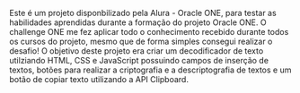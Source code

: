 Este é um projeto disponbilizado pela Alura - Oracle ONE, para testar as habilidades aprendidas durante a formação do projeto Oracle ONE. O challenge ONE me fez aplicar todo o conhecimento recebido durante todos os cursos do projeto, mesmo que de forma simples consegui realizar o desafio! O objetivo deste projeto era criar um decodificador de texto utilziando HTML, CSS e JavaScript possuindo campos de inserção de textos, botões para realizar a criptografia e a descriptografia de textos e um botão de copiar texto utilizando a API Clipboard.
